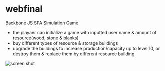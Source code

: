 # webfinal
Backbone JS SPA Simulation Game

- the playaer can initialize a game with inputted user name & amount of resource(wood, stone & blanks)
- buy different types of resource & storage buildings
- upgrade the buildings to increase production/capacity up to level 10, or destroy them & replace them by different resource building

![screen shot](http://prnt.sc/f5x8oo)
